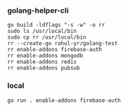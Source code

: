 ### golang-helper-cli
    go build -ldflags "-s -w" -o rr
    sudo ls /usr/local/bin
    sudo cp rr /usr/local/bin
    rr --create-go rahul-yr/golang-test
    rr enable-addons firebase-auth
    rr enable-addons mongodb
    rr enable-addons redis
    rr enable-addons pubsub

    
### local
    go run . enable-addons firebase-auth
